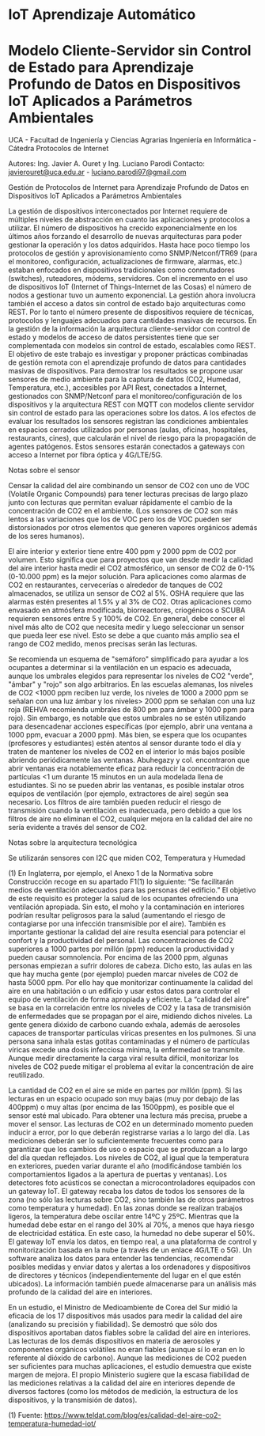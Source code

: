 # IoT Aprendizaje Automático

# Modelo Cliente-Servidor sin Control de Estado para Aprendizaje Profundo de Datos en Dispositivos IoT Aplicados a Parámetros Ambientales
UCA - Facultad de Ingeniería y Ciencias Agrarias
Ingeniería en Informática - Cátedra Protocolos de Internet

Autores: Ing. Javier A. Ouret y Ing. Luciano Parodi
Contacto: javierouret@uca.edu.ar - luciano.parodi97@gmail.com


Gestión de Protocolos de Internet para  Aprendizaje Profundo de Datos en Dispositivos IoT Aplicados a Parámetros Ambientales

La gestión de dispositivos interconectados por Internet requiere de múltiples niveles de abstracción en cuanto las aplicaciones y protocolos a utilizar. El número de dispositivos ha crecido exponencialmente en los últimos años forzando el desarrollo de nuevas arquitecturas para poder gestionar la operación y los datos adquiridos. Hasta hace poco tiempo los protocolos de gestión y aprovisionamiento como SNMP/Netconf/TR69 (para el monitoreo, configuración, actualizaciones de firmware, alarmas, etc.) estaban enfocados en dispositivos tradicionales como conmutadores (switches), ruteadores, módems, servidores. Con el incremento en el uso de dispositivos IoT (Internet of Things-Internet de las Cosas) el número de nodos a gestionar tuvo un aumento exponencial. La gestión ahora involucra también el acceso a datos sin control de estado bajo arquitecturas como REST. Por lo tanto el número presente de dispositivos requiere de técnicas, protocolos y lenguajes adecuados para cantidades masivas de recursos. En la gestión de la información la arquitectura cliente-servidor con control de estado y modelos de acceso de datos persistentes tiene que ser complementada con modelos sin control de estado, escalables como REST. El objetivo de este trabajo es investigar y proponer prácticas combinadas de gestión remota con el aprendizaje profundo de datos para cantidades masivas de dispositivos. Para demostrar los resultados se propone usar sensores de medio ambiente para la captura de datos (CO2, Humedad, Temperatura, etc.), accesibles por API  Rest, conectados a Internet, gestionados con SNMP/Netconf para el monitoreo/configuración de los dispositivos y la arquitectura REST con MQTT con modelos cliente servidor sin control de estado para las operaciones sobre los datos. A los efectos de evaluar los resultados los sensores registran las condiciones ambientales en espacios cerrados utilizados por personas (aulas, oficinas, hospitales, restaurants, cines), que calcularán el nivel de riesgo para la propagación de agentes patógenos. Estos sensores estarán conectados a gateways con acceso a Internet por fibra óptica y 4G/LTE/5G.

Notas sobre el sensor

Censar la calidad del aire combinando un sensor de CO2 con uno de VOC (Volatile Organic Compounds) para tener lecturas precisas de largo plazo junto con lecturas que permitan evaluar rápidamente el cambio de la concentración de CO2 en el ambiente. (Los sensores de CO2 son más lentos a las variaciones que los de VOC pero los de VOC pueden ser distorsionados por otros elementos que generen vapores orgánicos además de los seres humanos).

El aire interior y exterior tiene entre 400 ppm y 2000 ppm de CO2 por volumen. Esto significa que para proyectos que van desde medir la calidad del aire interior hasta medir el CO2 atmosférico, un sensor de CO2 de 0-1% (0-10.000 ppm) es la mejor solución. Para aplicaciones como alarmas de CO2 en restaurantes, cervecerías o alrededor de tanques de CO2 almacenados, se utiliza un sensor de CO2 al 5%. OSHA requiere que las alarmas estén presentes al 1.5% y al 3% de CO2. Otras aplicaciones como envasado en atmósfera modificada, biorreactores, criogénicos o SCUBA requieren sensores entre 5 y 100% de CO2. En general, debe conocer el nivel más alto de CO2 que necesita medir y luego seleccionar un sensor que pueda leer ese nivel. Esto se debe a que cuanto más amplio sea el rango de CO2 medido, menos precisas serán las lecturas.

Se recomienda un esquema de "semáforo" simplificado para ayudar a los ocupantes a determinar si la ventilación en un espacio es adecuada, aunque los umbrales elegidos para representar los niveles de CO2 "verde", "ámbar" y "rojo" son algo arbitrarios. En las escuelas alemanas, los niveles de CO2 <1000 ppm reciben luz verde, los niveles de 1000 a 2000 ppm se señalan con una luz ámbar y los niveles> 2000 ppm se señalan con una luz roja (REHVA recomienda umbrales de 800 pm para ámbar y 1000 ppm para rojo). Sin embargo, es notable que estos umbrales no se estén utilizando para desencadenar acciones específicas (por ejemplo, abrir una ventana a 1000 ppm, evacuar a 2000 ppm). Más bien, se espera que los ocupantes (profesores y estudiantes) estén atentos al sensor durante todo el día y traten de mantener los niveles de CO2 en el interior lo más bajos posible abriendo periódicamente las ventanas. Abuhegazy y col. encontraron que abrir ventanas era notablemente eficaz para reducir la concentración de partículas <1 um durante 15 minutos en un aula modelada llena de estudiantes. Si no se pueden abrir las ventanas, es posible instalar otros equipos de ventilación (por ejemplo, extractores de aire) según sea necesario. Los filtros de aire también pueden reducir el riesgo de transmisión cuando la ventilación es inadecuada, pero debido a que los filtros de aire no eliminan el CO2, cualquier mejora en la calidad del aire no sería evidente a través del sensor de CO2.


Notas sobre la arquitectura tecnológica

Se utilizarán sensores con I2C que miden CO2, Temperatura y Humedad


(1) En Inglaterra, por ejemplo, el Anexo 1 de la Normativa sobre Construcción recoge en su apartado F1(1) lo siguiente: “Se facilitarán medios de ventilación adecuados para las personas del edificio.” El objetivo de este requisito es proteger la salud de los ocupantes ofreciendo una ventilación apropiada. Sin esto, el moho y la contaminación en interiores podrían resultar peligrosos para la salud (aumentando el riesgo de contagiarse por una infección transmisible por el aire). También es importante gestionar la calidad del aire resulta esencial para potenciar el confort y la productividad del personal. Las concentraciones de CO2 superiores a 1000 partes por millón (ppm) reducen la productividad y pueden causar somnolencia. Por encima de las 2000 ppm, algunas personas empiezan a sufrir dolores de cabeza. Dicho esto, las aulas en las que hay mucha gente (por ejemplo) pueden marcar niveles de CO2 de hasta 5000 ppm.
Por ello hay que  monitorizar continuamente la calidad del aire en una habitación o un edificio y usar estos datos para controlar el equipo de ventilación de forma apropiada y eficiente. La “calidad del aire” se basa en la correlación entre los niveles de CO2 y la tasa de transmisión de enfermedades que se propagan por el aire, midiendo dichos niveles.  La gente genera dióxido de carbono cuando exhala, además de aerosoles capaces de transportar partículas víricas presentes en los pulmones. Si una persona sana inhala estas gotitas contaminadas y el número de partículas víricas excede una dosis infecciosa mínima, la enfermedad se transmite. Aunque medir directamente la carga viral resulta difícil, monitorizar los niveles de CO2 puede mitigar el problema al evitar la concentración de aire reutilizado.

La cantidad de CO2 en el aire se mide en partes por millón (ppm). Si las lecturas en un espacio ocupado son muy bajas (muy por debajo de las 400ppm) o muy altas (por encima de las 1500ppm), es posible que el sensor esté mal ubicado. Para obtener una lectura más precisa, pruebe a mover el sensor. Las lecturas de CO2 en un determinado momento pueden inducir a error, por lo que deberán registrarse varias a lo largo del día. Las mediciones deberán ser lo suficientemente frecuentes como para garantizar que los cambios de uso o espacio que se produzcan a lo largo del día quedan reflejados. Los niveles de CO2, al igual que la temperatura en exteriores, pueden variar durante el año (modificándose también los comportamientos ligados a la apertura de puertas y ventanas). Los detectores foto acústicos se conectan a microcontroladores equipados con un gateway IoT. El gateway recaba los datos de todos los sensores de la zona (no sólo las lecturas sobre CO2, sino también las de otros parámetros como temperatura y humedad). En las zonas donde se realizan trabajos ligeros, la temperatura debe oscilar entre 14ºC y 25ºC. Mientras que la humedad debe estar en el rango del 30% al 70%, a menos que haya riesgo de electricidad estática. En este caso, la humedad no debe superar el 50%. El gateway IoT envía los datos, en tiempo real, a una plataforma de control y monitorización basada en la nube (a través de un enlace 4G/LTE o 5G). Un software analiza los datos para entender las tendencias, recomendar posibles medidas y enviar datos y alertas a los ordenadores y dispositivos de directores y técnicos (independientemente del lugar en el que estén ubicados). La información también puede almacenarse para un análisis más profundo de la calidad del aire en interiores.

En un estudio, el Ministro de Medioambiente de Corea del Sur midió la eficacia de los 17 dispositivos más usados para medir la calidad del aire (analizando su precisión y fiabilidad). Se demostró que sólo dos dispositivos aportaban datos fiables sobre la calidad del aire en interiores. Las lecturas de los demás dispositivos en materia de aerosoles y componentes orgánicos volátiles no eran fiables (aunque sí lo eran en lo referente al dióxido de carbono). Aunque las mediciones de CO2 pueden ser suficientes para muchas aplicaciones, el estudio demuestra que existe margen de mejora. El propio Ministerio sugiere que la escasa fiabilidad de las mediciones relativas a la calidad del aire en interiores depende de diversos factores (como los métodos de medición, la estructura de los dispositivos, y la transmisión de datos).


(1) Fuente: https://www.teldat.com/blog/es/calidad-del-aire-co2-temperatura-humedad-iot/

